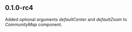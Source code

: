 ## 0.1.0-rc4

Added optional arguments _defaultCenter_ and _defaultZoom_ to _CommunityMap_ component.
